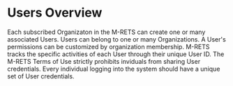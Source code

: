 # Users Overview

Each subscribed Organizaton in the M-RETS can create one or many associated Users. Users can belong to one or many Organizations. A User's permissions can be customized by organization membership. M-RETS tracks the specific activities of each User through their unique User ID. The M-RETS Terms of Use strictly prohibits inviduals from sharing User credentials. Every individual logging into the system should have a unique set of User credentials.


